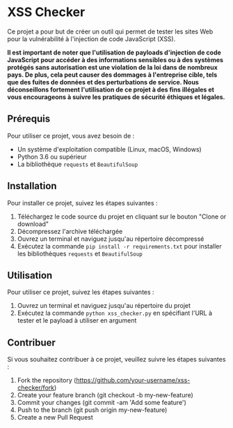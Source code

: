 # XSS Checker

Ce projet a pour but de créer un outil qui permet de tester les sites Web pour la vulnérabilité à l'injection de code JavaScript (XSS).

**Il est important de noter que l'utilisation de payloads d'injection de code JavaScript pour accéder à des informations sensibles ou à des systèmes protégés sans autorisation est une violation de la loi dans de nombreux pays. De plus, cela peut causer des dommages à l'entreprise cible, tels que des fuites de données et des perturbations de service. Nous déconseillons fortement l'utilisation de ce projet à des fins illégales et vous encourageons à suivre les pratiques de sécurité éthiques et légales.**

## Prérequis

Pour utiliser ce projet, vous avez besoin de :

- Un système d'exploitation compatible (Linux, macOS, Windows)
- Python 3.6 ou supérieur
- La bibliothèque `requests` et `BeautifulSoup`

## Installation

Pour installer ce projet, suivez les étapes suivantes :

1. Téléchargez le code source du projet en cliquant sur le bouton "Clone or download"
2. Décompressez l'archive téléchargée
3. Ouvrez un terminal et naviguez jusqu'au répertoire décompressé
4. Exécutez la commande `pip install -r requirements.txt` pour installer les bibliothèques `requests` et `BeautifulSoup`

## Utilisation

Pour utiliser ce projet, suivez les étapes suivantes :

1. Ouvrez un terminal et naviguez jusqu'au répertoire du projet
2. Exécutez la commande `python xss_checker.py` en spécifiant l'URL à tester et le payload à utiliser en argument

## Contribuer

Si vous souhaitez contribuer à ce projet, veuillez suivre les étapes suivantes :

1. Fork the repository (https://github.com/your-username/xss-checker/fork)
2. Create your feature branch (git checkout -b my-new-feature)
3. Commit your changes (git commit -am 'Add some feature')
4. Push to the branch (git push origin my-new-feature)
5. Create a new Pull Request